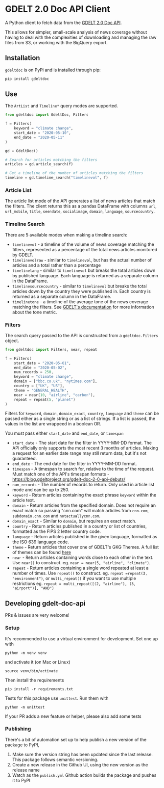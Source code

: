 # GDELT 2.0 Doc API Client

A Python client to fetch data from the [GDELT 2.0 Doc API](https://blog.gdeltproject.org/gdelt-doc-2-0-api-debuts/).

This allows for simpler, small-scale analysis of news coverage without having to deal with the complexities of downloading and managing the raw files from S3, or working with the BigQuery export.

## Installation

`gdeltdoc` is on PyPi and is installed through pip:

```bash
pip install gdeltdoc
```

## Use

The `ArtList` and `Timeline*` query modes are supported.

```python
from gdeltdoc import GdeltDoc, Filters

f = Filters(
    keyword = "climate change",
    start_date = "2020-05-10",
    end_date = "2020-05-11"
)

gd = GdeltDoc()

# Search for articles matching the filters
articles = gd.article_search(f)

# Get a timeline of the number of articles matching the filters
timeline = gd.timeline_search("timelinevol", f)
```

### Article List

The article list mode of the API generates a list of news articles that match the filters. The client returns this as a pandas DataFrame with columns `url`, `url_mobile`, `title`, `seendate`, `socialimage`, `domain`, `language`, `sourcecountry`.

### Timeline Search

There are 5 available modes when making a timeline search:

- `timelinevol` - a timeline of the volume of news coverage matching the filters, represented as a percentage of the total news articles monitored by GDELT.
- `timelinevolraw` - similar to `timelinevol`, but has the actual number of articles and a total rather than a percentage
- `timelinelang` - similar to `timelinevol` but breaks the total articles down by published language. Each language is returned as a separate column in the DataFrame.
- `timelinesourcecountry` - similar to `timelinevol` but breaks the total articles down by the country they were published in. Each country is returned as a separate column in the DataFrame.
- `timelinetone` - a timeline of the average tone of the news coverage matching the filters. See [GDELT's documentation](https://blog.gdeltproject.org/gdelt-doc-2-0-api-debuts/) for more information about the tone metric.

### Filters

The search query passed to the API is constructed from a `gdeltdoc.Filters` object.

```python
from gdeltdoc import Filters, near, repeat

f = Filters(
    start_date = "2020-05-01",
    end_date = "2020-05-02",
    num_records = 250,
    keyword = "climate change",
    domain = ["bbc.co.uk", "nytimes.com"],
    country = ["UK", "US"],
    theme = "GENERAL_HEALTH",
    near = near(10, "airline", "carbon"),
    repeat = repeat(5, "planet")
)
```

Filters for `keyword`, `domain`, `domain_exact`, `country`, `language` and `theme` can be passed either as a single string or as a list of strings. If a list is passed, the values in the list are wrappeed in a boolean OR.

You must pass either `start_date` and `end_date`, or `timespan`

- `start_date` - The start date for the filter in YYYY-MM-DD format. The API officially only supports the most recent 3 months of articles. Making a request for an earlier date range may still return data, but it's not guaranteed.
- `end_date` - The end date for the filter in YYYY-MM-DD format.
- `timespan` - A timespan to search for, relative to the time of the request. Must match one of the API's timespan formats - https://blog.gdeltproject.org/gdelt-doc-2-0-api-debuts/
- `num_records` - The number of records to return. Only used in article list mode and can be up to 250.
- `keyword` - Return articles containing the exact phrase `keyword` within the article text.
- `domain` - Return articles from the specified domain. Does not require an exact match so passing "cnn.com" will match articles from `cnn.com`, `subdomain.cnn.com` and `notactuallycnn.com`.
- `domain_exact` - Similar to `domain`, but requires an exact match.
- `country` - Return articles published in a country or list of countries, formatted as the FIPS 2 letter country code.
- `language` - Return articles published in the given language, formatted as the ISO 639 language code.
- `theme` - Return articles that cover one of GDELT's GKG Themes. A full list of themes can be found [here](http://data.gdeltproject.org/api/v2/guides/LOOKUP-GKGTHEMES.TXT)
- `near` - Return articles containing words close to each other in the text. Use `near()` to construct. eg. `near = near(5, "airline", "climate")`.
- `repeat` - Return articles containing a single word repeated at least a number of times. Use `repeat()` to construct. eg. `repeat =repeat(3, "environment")`, or `multi_repeat()` if you want to use multiple restrictions eg. `repeat = multi_repeat([(2, "airline"), (3, "airport")], "AND")`

## Developing gdelt-doc-api

PRs & issues are very welcome!

### Setup

It's recommended to use a virtual environment for development. Set one up with

```
python -m venv venv
```

and activate it (on Mac or Linux)

```
source venv/bin/activate
```

Then install the requirements

```
pip install -r requirements.txt
```

Tests for this package use `unittest`. Run them with

```
python -m unittest
```

If your PR adds a new feature or helper, please also add some tests

### Publishing

There's a bit of automation set up to help publish a new version of the package to PyPI,

1. Make sure the version string has been updated since the last release. This package follows semantic versioning.
2. Create a new release in the Github UI, using the new version as the release name
3. Watch as the `publish.yml` Github action builds the package and pushes it to PyPI
